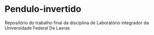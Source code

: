 # Pendulo-invertido
Repositório do trabalho final da disciplina de Laboratório integrador da Universidade Federal De Lavras 
